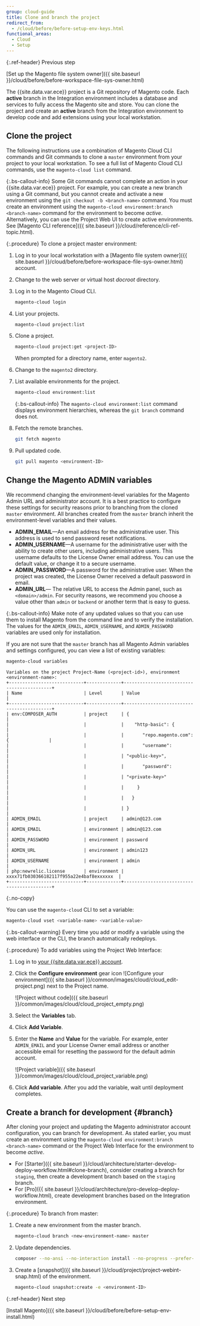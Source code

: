 ```yaml
---
group: cloud-guide
title: Clone and branch the project
redirect_from:
  - /cloud/before/before-setup-env-keys.html
functional_areas:
  - Cloud
  - Setup
---
```


{:.ref-header}
Previous step

[Set up the Magento file system owner]({{ site.baseurl }}/cloud/before/before-workspace-file-sys-owner.html)

The {{site.data.var.ece}} project is a Git repository of Magento code. Each **active** branch in the Integration environment includes a database and services to fully access the Magento site and store. You can clone the project and create an **active** branch from the Integration environment to develop code and add extensions using your local workstation.

## Clone the project

The following instructions use a combination of Magento Cloud CLI commands and Git commands to clone a `master` environment from your project to your local workstation. To see a full list of Magento Cloud CLI commands, use the `magento-cloud list` command.

 {:.bs-callout-info}
Some Git commands cannot complete an action in your {{site.data.var.ece}} project. For example, you can create a new branch using a Git command, but you cannot create and activate a new environment using the `git checkout -b <branch-name>` command. You must create an environment using the `magento-cloud environment:branch <branch-name>` command for the environment to become _active_. Alternatively, you can use the Project Web UI to create active environments. See [Magento CLI reference]({{ site.baseurl }}/cloud/reference/cli-ref-topic.html).

{:.procedure}
To clone a project master environment:

1. Log in to your local workstation with a [Magento file system owner]({{ site.baseurl }}/cloud/before/before-workspace-file-sys-owner.html) account.

1. Change to the web server or virtual host _docroot_ directory.

1. Log in to the Magento Cloud CLI.

   ```bash
   magento-cloud login
   ```

1. List your projects.

   ```bash
   magento-cloud project:list
   ```

1. Clone a project.

   ```bash
   magento-cloud project:get <project-ID>
   ```

   When prompted for a directory name, enter `magento2`.

1. Change to the `magento2` directory.

1. List available environments for the project.

   ```bash
   magento-cloud environment:list
   ```

    {:.bs-callout-info}
   The `magento-cloud environment:list` command displays environment hierarchies, whereas the `git branch` command does not.

1. Fetch the remote branches.

   ```bash
   git fetch magento
   ```

1. Pull updated code.

   ```bash
   git pull magento <environment-ID>
   ```

## Change the Magento ADMIN variables

We recommend changing the environment-level variables for the Magento Admin URL and administrator account. It is a best practice to configure these settings for security reasons prior to branching from the cloned `master` environment. All branches created from the `master` branch inherit the environment-level variables and their values.

-  **ADMIN_EMAIL**—An email address for the administrative user. This address is used to send password reset notifications.
-  **ADMIN_USERNAME**—A username for the administrative user with the ability to create other users, including administrative users. This username defaults to the License Owner email address. You can use the default value, or change it to a secure username.
-  **ADMIN_PASSWORD**—A password for the administrative user. When the project was created, the License Owner received a default password in email.
-  **ADMIN_URL**— The relative URL to access the Admin panel, such as `<domain>/admin`. For security reasons, we recommend you choose a value other than `admin` or `backend` or another term that is easy to guess.

 {:.bs-callout-info}
Make note of any updated values so that you can use them to install Magento from the command line and to verify the installation. The values for the `ADMIN_EMAIL`, `ADMIN_USERNAME`, and `ADMIN_PASSWORD` variables are used only for installation.

If you are not sure that the `master` branch has all Magento Admin variables and settings configured, you can view a list of existing variables:

```bash
magento-cloud variables
```

```terminal
Variables on the project Project-Name (<project-id>), environment <environment-name>:
+----------------------------+-------------+-------------------------------------------+
| Name                       | Level       | Value                                     |
+----------------------------+-------------+-------------------------------------------+
| env:COMPOSER_AUTH          | project     | {                                         |
|                            |             |    "http-basic": {                        |
|                            |             |       "repo.magento.com": {               |
|                            |             |       "username":                         |
|                            |             | "<public-key>",                           |
|                            |             |       "password":                         |
|                            |             | "<private-key>"                           |
|                            |             |     }                                     |
|                            |             |   }                                       |
|                            |             | }                                         |
| ADMIN_EMAIL                | project     | admin@123.com                             |
| ADMIN_EMAIL                | environment | admin@123.com                             |
| ADMIN_PASSWORD             | environment | password                                  |
| ADMIN_URL                  | environment | admin123                                  |
| ADMIN_USERNAME             | environment | admin                                     |
| php:newrelic.license       | environment | xxxx71fb030366182117f955a22e4baf8exxxxxx  |
+----------------------------+-------------+-------------------------------------------+
```
{:.no-copy}

You can use the `magento-cloud` CLI to set a variable:

```bash
magento-cloud vset <variable-name> <variable-value>
```

{:.bs-callout-warning}
Every time you add or modify a variable using the web interface or the CLI, the branch automatically redeploys.

{:.procedure}
To add variables using the Project Web Interface:

1. Log in to [your {{site.data.var.ece}} account](https://accounts.magento.cloud).

1. Click the **Configure environment** gear icon ![Configure your environment]({{ site.baseurl }}/common/images/cloud/cloud_edit-project.png) next to the Project name.

   ![Project without code]({{ site.baseurl }}/common/images/cloud/cloud_project_empty.png)

1. Select the **Variables** tab.

1. Click **Add Variable**.

1. Enter the **Name** and **Value** for the variable. For example, enter `ADMIN_EMAIL` and your License Owner email address or another accessible email for resetting the password for the default admin account.

   ![Project variable]({{ site.baseurl }}/common/images/cloud/cloud_project_variable.png)

1. Click **Add variable**. After you add the variable, wait until deployment completes.

## Create a branch for development {#branch}

After cloning your project and updating the Magento administrator account configuration, you can branch for development. As stated earlier, you must create an environment using the `magento-cloud environment:branch <branch-name>` command or the Project Web Interface for the environment to become _active_.

-  For [Starter]({{ site.baseurl }}/cloud/architecture/starter-develop-deploy-workflow.html#clone-branch), consider creating a branch for `staging`, then create a development branch based on the `staging` branch.
-  For [Pro]({{ site.baseurl }}/cloud/architecture/pro-develop-deploy-workflow.html), create development branches based on the Integration environment.

{:.procedure}
To branch from master:

1. Create a new environment from the master branch.

   ```bash
   magento-cloud branch <new-environment-name> master
   ```

1. Update dependencies.

   ```bash
   composer --no-ansi --no-interaction install --no-progress --prefer-dist --optimize-autoloader
   ```

1. Create a [snapshot]({{ site.baseurl }}/cloud/project/project-webint-snap.html) of the environment.

   ```bash
   magento-cloud snapshot:create -e <environment-ID>
   ```

{:.ref-header}
Next step

[Install Magento]({{ site.baseurl }}/cloud/before/before-setup-env-install.html)
